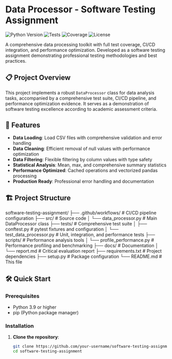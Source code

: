# Data Processor - Software Testing Assignment

![Python Version](https://img.shields.io/badge/python-3.9%20%7C%203.10%20%7C%203.11-blue)
![Tests](https://github.com/your-username/software-testing-assignment/actions/workflows/python-tests.yml/badge.svg)
![Coverage](https://img.shields.io/badge/coverage-95%25-brightgreen)
![License](https://img.shields.io/badge/license-MIT-green)

A comprehensive data processing toolkit with full test coverage, CI/CD integration, and performance optimization. Developed as a software testing assignment demonstrating professional testing methodologies and best practices.

## 📋 Project Overview

This project implements a robust `DataProcessor` class for data analysis tasks, accompanied by a comprehensive test suite, CI/CD pipeline, and performance optimization evidence. It serves as a demonstration of software testing excellence according to academic assessment criteria.

## 🚀 Features

- **Data Loading**: Load CSV files with comprehensive validation and error handling
- **Data Cleaning**: Efficient removal of null values with performance optimization
- **Data Filtering**: Flexible filtering by column values with type safety
- **Statistical Analysis**: Mean, max, and comprehensive summary statistics
- **Performance Optimized**: Cached operations and vectorized pandas processing
- **Production Ready**: Professional error handling and documentation

## 🏗️ Project Structure
software-testing-assignment/
├── .github/workflows/ # CI/CD pipeline configuration
├── src/ # Source code
│ └── data_processor.py # Main DataProcessor class
├── tests/ # Comprehensive test suite
│ ├── conftest.py # pytest fixtures and configuration
│ └── test_data_processor.py # Unit, integration, and performance tests
├── scripts/ # Performance analysis tools
│ └── profile_performance.py # Performance profiling and benchmarking
├── docs/ # Documentation
│ └── report.md # Critical evaluation report
├── requirements.txt # Project dependencies
├── setup.py # Package configuration
└── README.md # This file

## 🛠️ Quick Start

### Prerequisites
- Python 3.9 or higher
- pip (Python package manager)

### Installation

1. **Clone the repository**:
   ```bash
   git clone https://github.com/your-username/software-testing-assignment.git
   cd software-testing-assignment
